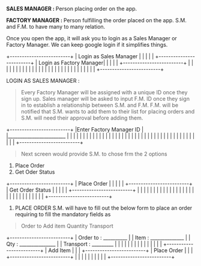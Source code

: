 <b>SALES MANAGER : </b>Person placing order on the app.

<b>FACTORY MANAGER : </b>Person fulfilling the order placed on the app.
S.M. and F.M. to have many to many relation.

Once you open the app, it will ask you to login as a Sales Manager or Factory Manager. We can keep google login if it simplifies things.

+-------------------------+
| Login as Sales Manager  |
|                         |
|                         |
+-------------------------+
| Login as Factory Manager|
|                         |
|                         |
+-------------------------+
|                         |
|                         |
|                         |
|                         |
|                         |
|                         |
|                         |
|                         |
|                         |
|                         |
|                         |
|                         |
|                         |
|                         |
|                         |
+-------------------------+

LOGIN AS SALES MANAGER : 
> Every Factory Manager will be assigned with a unique ID once they sign up. Sales manager will be asked to input F.M. ID once they sign in to establish a relationship between S.M. and F.M. 
F.M. will be notified that S.M. wants to add them to their list for placing orders and S.M. will need their approval before adding them.

  +-------------------------+
  |Enter Factory Manager ID |
  |________________________ |
  |                         |
  |                         |
  |                         |
  |                         |
  |                         |
  |                         |
  |                         |
  |                         |
  |                         |
  |                         |
  |                         |
  |                         |
  |                         |
  |                         |
  |                         |
  |                         |
  |                         |
  |                         |
  |                         |
  |                         |
  |                         |
  +-------------------------+

> Next screen would provide S.M. to chose frm the 2 options
1) Place Order
2) Get Oder Status

+-------------------------+
| Place Order             |
|                         |
|                         |
+-------------------------+
| Get Order Status        |
|                         |
|                         |
+-------------------------+
|                         |
|                         |
|                         |
|                         |
|                         |
|                         |
|                         |
|                         |
|                         |
|                         |
|                         |
|                         |
|                         |
|                         |
|                         |
+-------------------------+

1) PLACE ORDER
S.M. will have to fill out the below form to place an order requiring to fill the mandatory fields as
  > Order to
  > Add item
  > Quantity
  > Transport
  
+-------------------------+
| Order to : __________   |
| Item : ______________   |
| Qty : _______________   |
| Transport : _________   |
|                         |
|                         |
|                         |
|                         |
|                         |
|                         |
|                         |
+-------------------------+
| Add Item                |
|                         |
+-------------------------+
| Place Order             |
|                         |
+-------------------------+
|                         |
|                         |
|                         |
|                         |
|                         |
+-------------------------+

  
